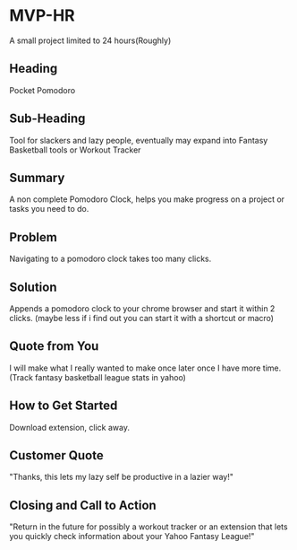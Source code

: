 # MVP-HR
A small project limited to 24 hours(Roughly)

## Heading ##
Pocket Pomodoro

## Sub-Heading ##
Tool for slackers and lazy people, eventually may expand into Fantasy Basketball tools or Workout Tracker

## Summary ##
A non complete Pomodoro Clock, helps you make progress on a project or tasks you need to do.

## Problem ##
Navigating to a pomodoro clock takes too many clicks.

## Solution ##
Appends a pomodoro clock to your chrome browser and start it within 2 clicks. (maybe less if i find out you can start it with a shortcut or macro)

## Quote from You ##
I will make what I really wanted to make once later once I have more time. (Track fantasy basketball league stats in yahoo)

## How to Get Started ##
Download extension, click away.

## Customer Quote ##
"Thanks, this lets my lazy self be productive in a lazier way!"

## Closing and Call to Action ##
"Return in the future for possibly a workout tracker or an extension that lets you quickly check information about your Yahoo Fantasy League!"
